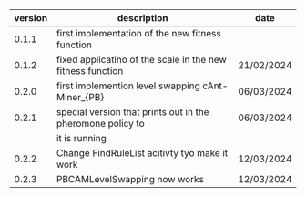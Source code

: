 version | description                                                | date 
------- | ---------------------------------------------------------- | ----
0.1.1   | first implementation of the new fitness function           | 
0.1.2   | fixed applicatino of the scale in the new fitness function | 21/02/2024
0.2.0   | first implemention level swapping cAnt-Miner_{PB}          | 06/03/2024
0.2.1   | special version that prints out in the pheromone policy to | 06/03/2024
        | it is running                                              |
0.2.2   | Change FindRuleList acitivty tyo make it work              | 12/03/2024        
0.2.3   | PBCAMLevelSwapping now works                               | 12/03/2024        